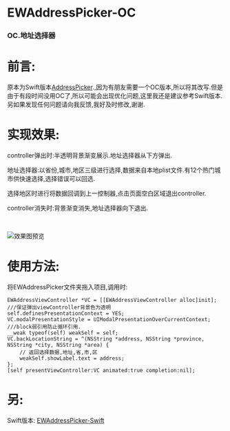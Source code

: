 # EWAddressPicker-OC
<h3>OC.地址选择器</h3>

# 前言:

原本为Swift版本[AddressPicker](https://github.com/WangLiquan/AddressPicker).,因为有朋友需要一个OC版本,所以将其改写.但是由于有段时间没用OC了,所以可能会出现优化问题,这里我还是建议参考Swift版本.另如果发现任何问题请向我反馈,我好及时修改,谢谢.

# 实现效果:
controller弹出时:半透明背景渐变展示.地址选择器从下方弹出.

地址选择器:以省份,城市,地区三级进行选择,数据来自本地plist文件.有12个热门城市供快速选择,选择错误可以回选.

选择地区时进行将数据回调到上一控制器,点击页面空白区域退出controller.

controller消失时:背景渐变消失,地址选择器向下退出.



<br>

![效果图预览](https://github.com/WangLiquan/EWAddressPicker/raw/master/images/demonstration.gif)

# 使用方法:
将EWAddressPicker文件夹拖入项目,调用时:
```
EWAddressViewController *VC = [[EWAddressViewController alloc]init];
///保证弹出viewController背景色为透明
self.definesPresentationContext = YES;
VC.modalPresentationStyle = UIModalPresentationOverCurrentContext;
///block弱引用防止循环引用.
__weak typeof(self) weakSelf = self;
VC.backLocationString = ^(NSString *address, NSString *province, NSString *city, NSString *area) {
    // 返回选择数据,地址,省,市,区
    weakSelf.showLabel.text = address;
};
[self presentViewController:VC animated:true completion:nil];
```

# 另:
Swift版本: [EWAddressPicker-Swift](https://github.com/WangLiquan/EWAddressPicker-Swift)
